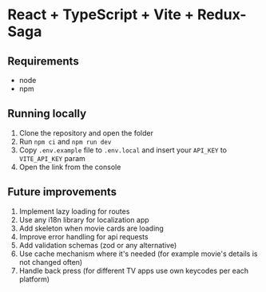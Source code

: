# React + TypeScript + Vite + Redux-Saga

## Requirements
- node
- npm

## Running locally
1) Clone the repository and open the folder
2) Run `npm ci` and `npm run dev`
3) Copy `.env.example` file to `.env.local` and insert your `API_KEY` to `VITE_API_KEY` param
4) Open the link from the console

## Future improvements
1) Implement lazy loading for routes
2) Use any i18n library for localization app
3) Add skeleton when movie cards are loading
4) Improve error handling for api requests
5) Add validation schemas (zod or any alternative)
6) Use cache mechanism where it's needed (for example movie's details is not changed often)
7) Handle back press (for different TV apps use own keycodes per each platform)
